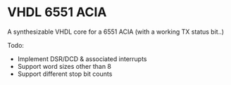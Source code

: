 VHDL 6551 ACIA
==============

A synthesizable VHDL core for a 6551 ACIA (with a working TX status bit..)

Todo:
- Implement DSR/DCD & associated interrupts
- Support word sizes other than 8
- Support different stop bit counts
